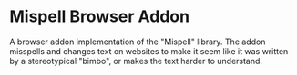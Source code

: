 # Mispell Browser Addon

A browser addon implementation of the "Mispell" library. The addon misspells and changes text on websites to make it seem like it was written by a stereotypical "bimbo", or makes the text harder to understand.